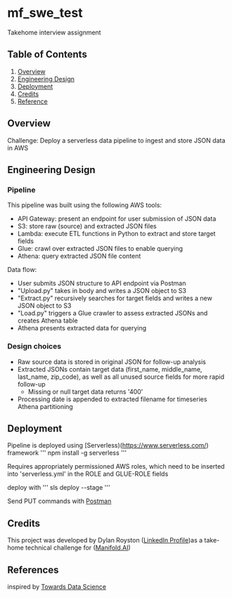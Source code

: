 # mf_swe_test
Takehome interview assignment

## Table of Contents
1. [Overview](#about)
2. [Engineering Design](#engineering-design)
3. [Deployment](#deployment)
4. [Credits](#credits)
5. [Reference](#references)


## Overview

Challenge: Deploy a serverless data pipeline to ingest and store JSON data in AWS

## Engineering Design

### Pipeline

This pipeline was built using the following AWS tools:
 - API Gateway: present an endpoint for user submission of JSON data
 - S3: store raw (source) and extracted JSON files
 - Lambda: execute ETL functions in Python to extract and store target fields
 - Glue: crawl over extracted JSON files to enable querying
 - Athena: query extracted JSON file content

Data flow:
 - User submits JSON structure to API endpoint via Postman
 - "Upload.py" takes in body and writes a JSON object to S3
 - "Extract.py" recursively searches for target fields and writes a new JSON object to S3
 - "Load.py" triggers a Glue crawler to assess extracted JSONs and creates Athena table
 - Athena presents extracted data for querying
 
 
### Design choices
 - Raw source data is stored in original JSON for follow-up analysis
 - Extracted JSONs contain target data (first_name, middle_name, last_name, zip_code), as well as all unused source fields for more rapid follow-up
	- Missing or null target data returns '400'
 - Processing date is appended to extracted filename for timeseries Athena partitioning

## Deployment

Pipeline is deployed using [Serverless)(https://www.serverless.com/) framework
'''
npm install -g serverless
'''

Requires appropriately permissioned AWS roles, which need to be inserted into 'serverless.yml' in the ROLE and GLUE-ROLE fields

deploy with 
'''
sls deploy --stage <UNIQUE-IDENT>
'''

Send PUT commands with [Postman](https://www.postman.com/)


## Credits

This project was developed by Dylan Royston ([LinkedIn Profile](https://www.linkedin.com/in/dylanroyston/))as a take-home technical challenge for ([Manifold.AI](https://www.manifold.ai/manifold))

## References

inspired by [Towards Data Science](https://towardsdatascience.com/build-a-serverless-data-pipeline-on-aws-7c7d498d9707)




